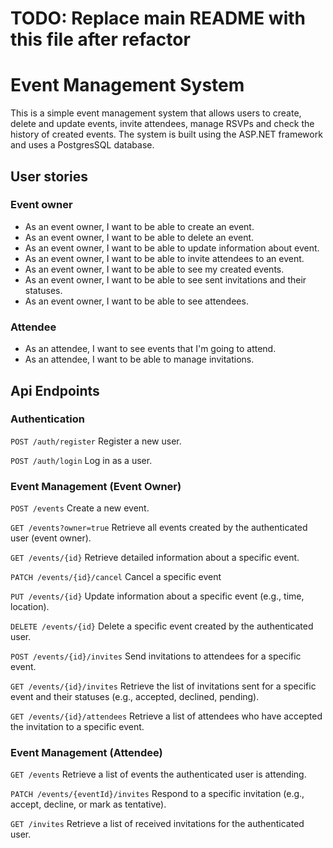 # TODO: Replace main README with this file after refactor

# Event Management System

This is a simple event management system that allows users to create, delete and update events, invite attendees, manage RSVPs and check the history of created events. The system is built using the ASP.NET framework and uses a PostgresSQL database.

## User stories

### Event owner

- As an event owner, I want to be able to create an event.
- As an event owner, I want to be able to delete an event.
- As an event owner, I want to be able to update information about event.
- As an event owner, I want to be able to invite attendees to an event.
- As an event owner, I want to be able to see my created events.
- As an event owner, I want to be able to see sent invitations and their statuses.
- As an event owner, I want to be able to see attendees.

### Attendee

- As an attendee, I want to see events that I'm going to attend.
- As an attendee, I want to be able to manage invitations.

## Api Endpoints

### Authentication

`POST /auth/register`
Register a new user.

`POST /auth/login`
Log in as a user.

### Event Management (Event Owner)

`POST /events`
Create a new event.

`GET /events?owner=true`
Retrieve all events created by the authenticated user (event owner).

`GET /events/{id}`
Retrieve detailed information about a specific event.

`PATCH /events/{id}/cancel`
Cancel a specific event

`PUT /events/{id}`
Update information about a specific event (e.g., time, location).

`DELETE /events/{id}`
Delete a specific event created by the authenticated user.

`POST /events/{id}/invites`
Send invitations to attendees for a specific event.

`GET /events/{id}/invites`
Retrieve the list of invitations sent for a specific event and their statuses (e.g., accepted, declined, pending).

`GET /events/{id}/attendees`
Retrieve a list of attendees who have accepted the invitation to a specific event.

### Event Management (Attendee)

`GET /events`
Retrieve a list of events the authenticated user is attending.

`PATCH /events/{eventId}/invites`
Respond to a specific invitation (e.g., accept, decline, or mark as tentative).

`GET /invites`
Retrieve a list of received invitations for the authenticated user.
